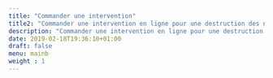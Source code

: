 ```yaml
---
title: "Commander une intervention"
title2: "Commander une intervention en ligne pour une destruction des nids de frelons asiatiques ou de guêpes"
description: "Commander une intervention en ligne pour une destruction des nids 7j/7 - 7h/22h par un Technicien certifié."
date: 2019-02-18T19:36:10+01:00
draft: false
menu: mainb
weight : 1
---
```

